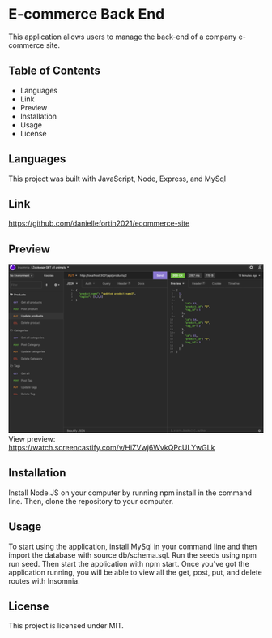 # E-commerce Back End 

This application allows users to manage the back-end of a company e-commerce site.

## Table of Contents
* Languages
* Link
* Preview
* Installation
* Usage
* License

## Languages
This project was built with JavaScript, Node, Express, and MySql

## Link
https://github.com/daniellefortin2021/ecommerce-site

## Preview
![screenshot of the routes in Insomnia](./assets/preview.png)
View preview: https://watch.screencastify.com/v/HiZVwj6WvkQPcULYwGLk 

## Installation
Install Node.JS on your computer by running npm install in the command line. Then, clone the repository to your computer.

## Usage
To start using the application, install MySql in your command line and then import the database with source db/schema.sql. Run the seeds using npm run seed. Then start the application with npm start. Once you've got the application running, you will be able to view all the get, post, put, and delete routes with Insomnia.

## License
This project is licensed under MIT.